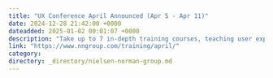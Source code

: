 ```yaml
---
title: "UX Conference April Announced (Apr 5 - Apr 11)"
date: 2024-12-28 21:42:00 +0000
dateadded: 2025-01-02 00:01:07 +0000
description: "Take up to 7 in-depth training courses, teaching user experience best practices for successful design. Courses focused on long-lasting skills for UX professionals. April 5 - April 11, 2025."
link: "https://www.nngroup.com/training/april/"
category:
directory: _directory/nielsen-norman-group.md
---
```

